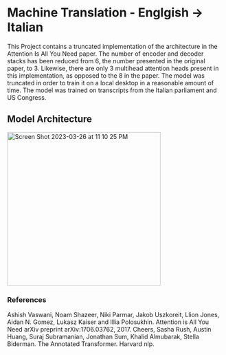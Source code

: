# Machine Translation - Englgish -> Italian
This Project contains a truncated implementation of the architecture in the Attention Is All You Need paper. The number of encoder and decoder stacks has been reduced from 6, the number presented in the original paper, to 3. Likewise, there are only 3 multihead attention heads present in this implementation, as opposed to the 8 in the paper. The model was truncated in order to train it on a local desktop in a reasonable amount of time. 
The model was trained on transcripts from the Italian parliament and US Congress.

## Model Architecture

<img width="357" alt="Screen Shot 2023-03-26 at 11 10 25 PM" src="https://user-images.githubusercontent.com/22806151/227855235-77ad232f-4527-459e-bfe2-a6cd6b86d93d.png">


### References
Ashish Vaswani, Noam Shazeer, Niki Parmar, Jakob Uszkoreit, Llion Jones, Aidan N. Gomez, Lukasz Kaiser and Illia Polosukhin. Attention is All You Need arXiv preprint arXiv:1706.03762, 2017.
Cheers, Sasha Rush, Austin Huang, Suraj Subramanian, Jonathan Sum, Khalid Almubarak, Stella Biderman. The Annotated Transformer. Harvard nlp.
